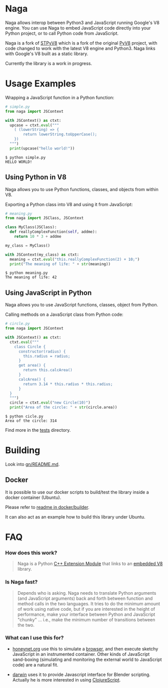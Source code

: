 # Naga

Naga allows interop between Python3 and JavaScript running Google's V8 engine. You can use Naga to embed JavaScript 
code directly into your Python project, or to call Python code from JavaScript.

Naga is a fork of [STPyV8](https://github.com/area1/stpyv8) which is a fork of the original [PyV8](https://code.google.com/archive/p/pyv8/) project, 
with code changed to work with the latest V8 engine and Python3. Naga links with Google's V8 built as a static library. 

Currently the library is a work in progress.

# Usage Examples

Wrapping a JavaScript function in a Python function:

```Python
# simple.py
from naga import JSContext

with JSContext() as ctxt:
  upcase = ctxt.eval("""
    ( (lowerString) => {
        return lowerString.toUpperCase();
    })
  """)
  print(upcase("hello world!"))
```

```
$ python simple.py
HELLO WORLD!
```

## Using Python in V8

Naga allows you to use Python functions, classes, and objects from within V8.

Exporting a Python class into V8 and using it from JavaScript:

```Python
# meaning.py
from naga import JSClass, JSContext

class MyClass(JSClass):
  def reallyComplexFunction(self, addme):
    return 10 * 3 + addme

my_class = MyClass()

with JSContext(my_class) as ctxt:
  meaning = ctxt.eval("this.reallyComplexFunction(2) + 10;")
  print("The meaning of life: " + str(meaning))
```

```
$ python meaning.py
The meaning of life: 42
```

## Using JavaScript in Python

Naga allows you to use JavaScript functions, classes, object from Python.

Calling methods on a JavaScript class from Python code:

```Python
# circle.py
from naga import JSContext

with JSContext() as ctxt:
  ctxt.eval("""
    class Circle {
      constructor(radius) {
        this.radius = radius;
      }
      get area() {
        return this.calcArea()
      }
      calcArea() {
        return 3.14 * this.radius * this.radius;
      }
  }
  """)
  circle = ctxt.eval("new Circle(10)")
  print("Area of the circle: " + str(circle.area))
```

```
$ python cicle.py
Area of the circle: 314
```

Find more in the [tests](tests) directory.

# Building

Look into [gn/README.md](gn/README.md).

## Docker 

It is possible to use our docker scripts to build/test the library inside a docker container (Ubuntu).

Please refer to [readme in docker/builder](docker/builder).

It can also act as an example how to build this library under Ubuntu.

# FAQ

### How does this work?

> Naga is a Python [C++ Extension Module](https://docs.python.org/3/c-api/index.html) that links to an [embedded V8](https://v8.dev/docs/embed) 
library.

### Is Naga fast?

> Depends who is asking. Naga needs to translate Python arguments (and JavaScript arguments) back and forth between 
function and method calls in the two languages. It tries to do the minimum amount of work using native code, but if you are 
interested in the height of performance, make your interface between Python and JavaScript "chunky" ... i.e., make the 
minimum number of transitions between the two.

### What can I use this for?

* [honeynet.org](https://honeynet.org) use this to simulate a [browser](https://github.com/buffer/thug), and then execute sketchy JavaScript in an 
instrumented container. Other kinds of JavaScript sand-boxing (simulating and monitoring the external world to 
JavaScript code) are a natural fit.

* [darwin](https://github.com/darwin) uses it to provide Javascript interface for Blender scripting. 
Actually he is more interested in using [ClojureScript](https://github.com/darwin/blender-clojure).
